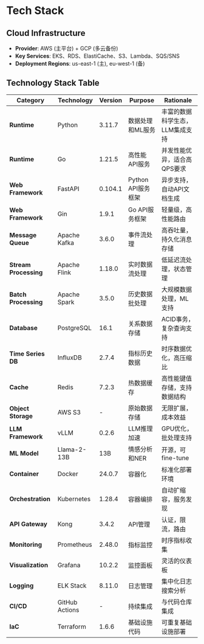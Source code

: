 # Tech Stack

## Cloud Infrastructure
- **Provider**: AWS (主平台) + GCP (多云备份)
- **Key Services**: EKS、RDS、ElastiCache、S3、Lambda、SQS/SNS
- **Deployment Regions**: us-east-1 (主), eu-west-1 (备)

## Technology Stack Table

| Category | Technology | Version | Purpose | Rationale |
|----------|------------|---------|---------|-----------|
| **Runtime** | Python | 3.11.7 | 数据处理和ML服务 | 丰富的数据科学生态，LLM集成支持 |
| **Runtime** | Go | 1.21.5 | 高性能API服务 | 并发性能优异，适合高QPS要求 |
| **Web Framework** | FastAPI | 0.104.1 | Python API服务框架 | 异步支持，自动API文档生成 |
| **Web Framework** | Gin | 1.9.1 | Go API服务框架 | 轻量级，高性能路由 |
| **Message Queue** | Apache Kafka | 3.6.0 | 事件流处理 | 高吞吐量，持久化消息存储 |
| **Stream Processing** | Apache Flink | 1.18.0 | 实时数据流处理 | 低延迟流处理，状态管理 |
| **Batch Processing** | Apache Spark | 3.5.0 | 历史数据批处理 | 大规模数据处理，ML支持 |
| **Database** | PostgreSQL | 16.1 | 关系数据存储 | ACID事务，复杂查询支持 |
| **Time Series DB** | InfluxDB | 2.7.4 | 指标历史数据 | 时序数据优化，高压缩比 |
| **Cache** | Redis | 7.2.3 | 热数据缓存 | 高性能键值存储，支持数据结构 |
| **Object Storage** | AWS S3 | - | 原始数据存储 | 无限扩展，成本效益 |
| **LLM Framework** | vLLM | 0.2.6 | LLM推理加速 | GPU优化，批处理支持 |
| **ML Model** | Llama-2-13B | 13B | 情感分析和NER | 开源，可fine-tune |
| **Container** | Docker | 24.0.7 | 容器化 | 标准化部署环境 |
| **Orchestration** | Kubernetes | 1.28.4 | 容器编排 | 自动扩缩容，服务发现 |
| **API Gateway** | Kong | 3.4.2 | API管理 | 认证，限流，路由 |
| **Monitoring** | Prometheus | 2.48.0 | 指标监控 | 时序指标收集 |
| **Visualization** | Grafana | 10.2.2 | 监控面板 | 灵活的仪表板 |
| **Logging** | ELK Stack | 8.11.0 | 日志管理 | 集中化日志搜索分析 |
| **CI/CD** | GitHub Actions | - | 持续集成 | 与代码仓库集成 |
| **IaC** | Terraform | 1.6.6 | 基础设施代码 | 可重复基础设施部署 |
